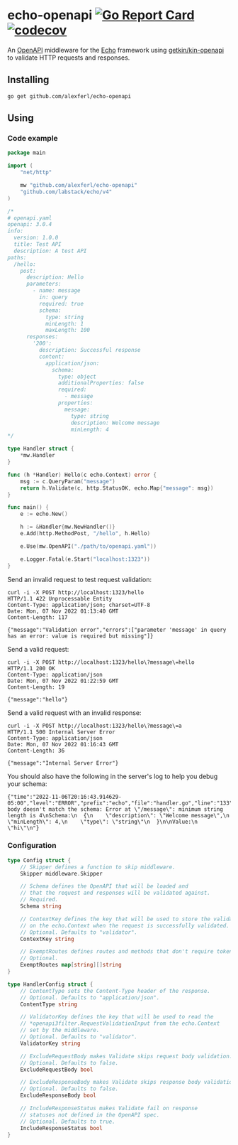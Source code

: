 # echo-openapi [![Go Report Card](https://goreportcard.com/badge/github.com/alexferl/echo-openapi)](https://goreportcard.com/report/github.com/alexferl/echo-openapi) [![codecov](https://codecov.io/gh/alexferl/echo-openapi/branch/master/graph/badge.svg)](https://codecov.io/gh/alexferl/echo-openapi)

An [OpenAPI](https://www.openapis.org/) middleware for the [Echo](https://github.com/labstack/echo) framework using
[getkin/kin-openapi](https://github.com/getkin/kin-openapi) to validate HTTP requests and responses.

## Installing
```shell
go get github.com/alexferl/echo-openapi
```

## Using

### Code example
```go
package main

import (
	"net/http"

	mw "github.com/alexferl/echo-openapi"
	"github.com/labstack/echo/v4"
)

/*
# openapi.yaml
openapi: 3.0.4
info:
  version: 1.0.0
  title: Test API
  description: A test API
paths:
  /hello:
    post:
      description: Hello
      parameters:
        - name: message
          in: query
          required: true
          schema:
            type: string
            minLength: 1
            maxLength: 100
      responses:
        '200':
          description: Successful response
          content:
            application/json:
              schema:
                type: object
                additionalProperties: false
                required:
                  - message
                properties:
                  message:
                    type: string
                    description: Welcome message
                    minLength: 4
*/

type Handler struct {
	*mw.Handler
}

func (h *Handler) Hello(c echo.Context) error {
	msg := c.QueryParam("message")
	return h.Validate(c, http.StatusOK, echo.Map{"message": msg})
}

func main() {
	e := echo.New()

	h := &Handler{mw.NewHandler()}
	e.Add(http.MethodPost, "/hello", h.Hello)

	e.Use(mw.OpenAPI("./path/to/openapi.yaml"))

	e.Logger.Fatal(e.Start("localhost:1323"))
}
```
Send an invalid request to test request validation:
```shell
curl -i -X POST http://localhost:1323/hello
HTTP/1.1 422 Unprocessable Entity
Content-Type: application/json; charset=UTF-8
Date: Mon, 07 Nov 2022 01:13:40 GMT
Content-Length: 117

{"message":"Validation error","errors":["parameter 'message' in query has an error: value is required but missing"]}
```

Send a valid request:
```shell
curl -i -X POST http://localhost:1323/hello\?message\=hello
HTTP/1.1 200 OK
Content-Type: application/json
Date: Mon, 07 Nov 2022 01:22:59 GMT
Content-Length: 19

{"message":"hello"}
```

Send a valid request with an invalid response:
```shell
curl -i -X POST http://localhost:1323/hello\?message\=a
HTTP/1.1 500 Internal Server Error
Content-Type: application/json
Date: Mon, 07 Nov 2022 01:16:43 GMT
Content-Length: 36

{"message":"Internal Server Error"}
```
You should also have the following in the server's log to help you debug your schema:
```shell
{"time":"2022-11-06T20:16:43.914629-05:00","level":"ERROR","prefix":"echo","file":"handler.go","line":"133","message":"response body doesn't match the schema: Error at \"/message\": minimum string length is 4\nSchema:\n  {\n    \"description\": \"Welcome message\",\n    \"minLength\": 4,\n    \"type\": \"string\"\n  }\n\nValue:\n  \"hi\"\n"}
```

### Configuration
```go
type Config struct {
	// Skipper defines a function to skip middleware.
	Skipper middleware.Skipper

	// Schema defines the OpenAPI that will be loaded and
	// that the request and responses will be validated against.
	// Required.
	Schema string

	// ContextKey defines the key that will be used to store the validator
	// on the echo.Context when the request is successfully validated.
	// Optional. Defaults to "validator".
	ContextKey string

	// ExemptRoutes defines routes and methods that don't require tokens.
	// Optional.
	ExemptRoutes map[string][]string
}

type HandlerConfig struct {
	// ContentType sets the Content-Type header of the response.
	// Optional. Defaults to "application/json".
	ContentType string

	// ValidatorKey defines the key that will be used to read the
	// *openapi3filter.RequestValidationInput from the echo.Context
	// set by the middleware.
	// Optional. Defaults to "validator".
	ValidatorKey string

	// ExcludeRequestBody makes Validate skips request body validation.
	// Optional. Defaults to false.
	ExcludeRequestBody bool

	// ExcludeResponseBody makes Validate skips response body validation.
	// Optional. Defaults to false.
	ExcludeResponseBody bool

	// IncludeResponseStatus makes Validate fail on response
	// statuses not defined in the OpenAPI spec.
	// Optional. Defaults to true.
	IncludeResponseStatus bool
}
```
